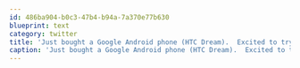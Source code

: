 ```yaml
---
id: 486ba904-b0c3-47b4-b94a-7a370e77b630
blueprint: text
category: twitter
title: 'Just bought a Google Android phone (HTC Dream).  Excited to try it out when it gets here early next week.'
caption: 'Just bought a Google Android phone (HTC Dream).  Excited to try it out when it gets here early next week.'
---
```

